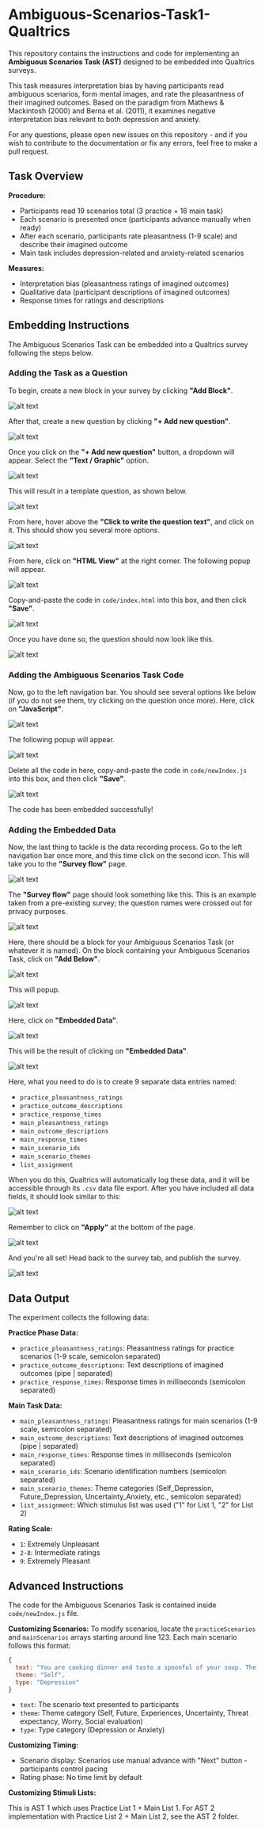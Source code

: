 # Ambiguous-Scenarios-Task1-Qualtrics

This repository contains the instructions and code for implementing an **Ambiguous Scenarios Task (AST)** designed to be embedded into Qualtrics surveys.

This task measures interpretation bias by having participants read ambiguous scenarios, form mental images, and rate the pleasantness of their imagined outcomes. Based on the paradigm from Mathews & Mackintosh (2000) and Berna et al. (2011), it examines negative interpretation bias relevant to both depression and anxiety.

For any questions, please open new issues on this repository - and if you wish to contribute to the documentation or fix any errors, feel free to make a pull request.

## Task Overview

**Procedure:**

- Participants read 19 scenarios total (3 practice + 16 main task)
- Each scenario is presented once (participants advance manually when ready)
- After each scenario, participants rate pleasantness (1-9 scale) and describe their imagined outcome
- Main task includes depression-related and anxiety-related scenarios

**Measures:**

- Interpretation bias (pleasantness ratings of imagined outcomes)
- Qualitative data (participant descriptions of imagined outcomes)
- Response times for ratings and descriptions

## Embedding Instructions

The Ambiguous Scenarios Task can be embedded into a Qualtrics survey following the steps below.

### Adding the Task as a Question

To begin, create a new block in your survey by clicking **"Add Block"**.

![alt text](assets/1.PNG)

After that, create a new question by clicking **"+ Add new question"**.

![alt text](assets/2.PNG)

Once you click on the **"+ Add new question"** button, a dropdown will appear. Select the **"Text / Graphic"** option.

![alt text](assets/3.PNG)

This will result in a template question, as shown below.

![alt text](assets/4.PNG)

From here, hover above the **"Click to write the question text"**, and click on it. This should show you several more options.

![alt text](assets/5.PNG)

From here, click on **"HTML View"** at the right corner. The following popup will appear.

![alt text](assets/6.PNG)

Copy-and-paste the code in `code/index.html` into this box, and then click **"Save"**.

![alt text](assets/7.PNG)

Once you have done so, the question should now look like this.

![alt text](assets/8.PNG)

### Adding the Ambiguous Scenarios Task Code

Now, go to the left navigation bar. You should see several options like below (if you do not see them, try clicking on the question once more). Here, click on **"JavaScript"**.

![alt text](assets/9.PNG)

The following popup will appear.

![alt text](assets/10.PNG)

Delete all the code in here, copy-and-paste the code in `code/newIndex.js` into this box, and then click **"Save"**.

![alt text](assets/11.PNG)

The code has been embedded successfully!

### Adding the Embedded Data

Now, the last thing to tackle is the data recording process. Go to the left navigation bar once more, and this time click on the second icon. This will take you to the **"Survey flow"** page.

![alt text](assets/12.PNG)

The **"Survey flow"** page should look something like this. This is an example taken from a pre-existing survey; the question names were crossed out for privacy purposes.

![alt text](assets/13.PNG)

Here, there should be a block for your Ambiguous Scenarios Task (or whatever it is named). On the block containing your Ambiguous Scenarios Task, click on **"Add Below"**.

![alt text](assets/14.PNG)

This will popup.

![alt text](assets/15.PNG)

Here, click on **"Embedded Data"**.

![alt text](assets/16.PNG)

This will be the result of clicking on **"Embedded Data"**.

![alt text](assets/17.PNG)

Here, what you need to do is to create 9 separate data entries named:

- `practice_pleasantness_ratings`
- `practice_outcome_descriptions`
- `practice_response_times`
- `main_pleasantness_ratings`
- `main_outcome_descriptions`
- `main_response_times`
- `main_scenario_ids`
- `main_scenario_themes`
- `list_assignment`

When you do this, Qualtrics will automatically log these data, and it will be accessible through its `.csv` data file export. After you have included all data fields, it should look similar to this:

![alt text](assets/18.PNG)

Remember to click on **"Apply"** at the bottom of the page.

![alt text](assets/19.PNG)

And you're all set! Head back to the survey tab, and publish the survey.

![alt text](assets/20.PNG)

## Data Output

The experiment collects the following data:

**Practice Phase Data:**

- `practice_pleasantness_ratings`: Pleasantness ratings for practice scenarios (1-9 scale, semicolon separated)
- `practice_outcome_descriptions`: Text descriptions of imagined outcomes (pipe | separated)
- `practice_response_times`: Response times in milliseconds (semicolon separated)

**Main Task Data:**

- `main_pleasantness_ratings`: Pleasantness ratings for main scenarios (1-9 scale, semicolon separated)
- `main_outcome_descriptions`: Text descriptions of imagined outcomes (pipe | separated)
- `main_response_times`: Response times in milliseconds (semicolon separated)
- `main_scenario_ids`: Scenario identification numbers (semicolon separated)
- `main_scenario_themes`: Theme categories (Self_Depression, Future_Depression, Uncertainty_Anxiety, etc., semicolon separated)
- `list_assignment`: Which stimulus list was used ("1" for List 1, "2" for List 2)

**Rating Scale:**

- `1`: Extremely Unpleasant
- `2-8`: Intermediate ratings
- `9`: Extremely Pleasant

## Advanced Instructions

The code for the Ambiguous Scenarios Task is contained inside `code/newIndex.js` file.

**Customizing Scenarios:**
To modify scenarios, locate the `practiceScenarios` and `mainScenarios` arrays starting around line 123. Each main scenario follows this format:

```js
{
  text: "You are cooking dinner and taste a spoonful of your soup. The flavour is stronger than you expected.",
  theme: "Self",
  type: "Depression"
}
```

- `text`: The scenario text presented to participants
- `theme`: Theme category (Self, Future, Experiences, Uncertainty, Threat expectancy, Worry, Social evaluation)
- `type`: Type category (Depression or Anxiety)

**Customizing Timing:**

- Scenario display: Scenarios use manual advance with "Next" button - participants control pacing
- Rating phase: No time limit by default

**Customizing Stimuli Lists:**

This is AST 1 which uses Practice List 1 + Main List 1. For AST 2 implementation with Practice List 2 + Main List 2, see the AST 2 folder.
